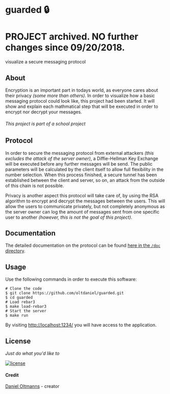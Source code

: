 # guarded :lock:

# PROJECT archived. NO further changes since 09/20/2018.

visualize a secure messaging protocol

## About

Encryption is an important part in todays world, as everyone cares about their
privacy _(some more than others)_. In order to visualize how a basic messaging
protocol could look like, this project had been started. It will show and
explain each mathmatical step that will be executed in order to encrypt nor
decrypt your messages.

###### This project is part of a school project

## Protocol

In order to secure the messaging protocol from external attackers _(this excludes the attack of the server owner)_, a Diffie-Hellman Key Exchange will be executed before any further messages will be send. The public parameters will be calculated by the client itself to allow full flexibility in the number selection. When this process finished, a secure tunnel has been established between the client and server, so on, an attack from the outside of this chain is not possible.


Privacy is another aspect this protocol will take care of, by using the RSA algorithm to encrypt and decrypt the messages between the users. This will allow the users to communicate privately, but not completely anonymous as the server owner can log the amount of messages sent from one specific user to another _(however, this is not the goal of this project)_.

## Documentation

The detailed documentation on the protocol can be found [here in the `/doc` directory](https://github.com/oltdaniel/guarded/tree/master/doc/README.md).

## Usage

Use the following commands in order to execute this software:

```shell
# Clone the code
$ git clone https://github.com/oltdaniel/guarded.git
$ cd guarded
# Load rebar3
$ make load-rebar3
# Start the server
$ make run
```

By visiting [http://localhost:1234/](http://127.0.0.1:1234) you will have
access to the application.

## License

_Just do what you'd like to_

[![license](https://img.shields.io/badge/license-MIT-blue.svg)](https://github.com/oltdaniel/guarded/blob/master/LICENSE)

#### Credit

[Daniel Oltmanns](https://github.com/oltdaniel) - creator
